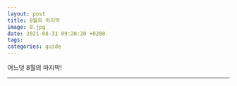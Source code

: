 ```yaml
---
layout: post
title: 8월의 마지막
image: 8.jpg
date: 2021-08-31 09:20:20 +0200
tags:
categories: guide
---
```

어느덧 8월의 마지막!
***